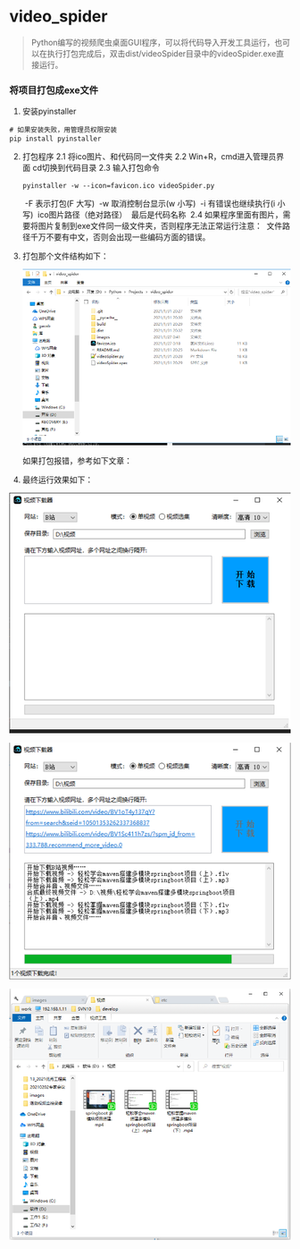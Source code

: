 # video_spider
> Python编写的视频爬虫桌面GUI程序，可以将代码导入开发工具运行，也可以在执行打包完成后，双击dist/videoSpider目录中的videoSpider.exe直接运行。

### 将项目打包成exe文件
1. 安装pyinstaller

```shell script
# 如果安装失败，用管理员权限安装
pip install pyinstaller 
```

2. 打包程序
       2.1 将ico图片、和代码同一文件夹
       2.2 Win+R，cmd进入管理员界面 cd切换到代码目录
   	2.3 输入打包命令

   ```shell
   pyinstaller -w --icon=favicon.ico videoSpider.py
   ```

   ​        -F 表示打包(F 大写)
   ​        -w 取消控制台显示(w 小写)
   ​        -i 有错误也继续执行(i 小写)
   ​        ico图片路径（绝对路径）
   ​        最后是代码名称
   ​    2.4 如果程序里面有图片，需要将图片复制到exe文件同一级文件夹，否则程序无法正常运行
   ​    注意：
   ​    	文件路径千万不要有中文，否则会出现一些编码方面的错误。

3. 打包那个文件结构如下：

   ![](images/3.png)

   如果打包报错，参考如下文章：

   [Pyinstaller将python代码打包成exe | Pyinstaller错误合计]: https://blog.csdn.net/summer_dew/article/details/86535311

4. 最终运行效果如下：

![image-20210127002504378](images/1.png)

![image-20210127003138500](images/2.png)

<img src="images/0.png" style="zoom:75%;" />
